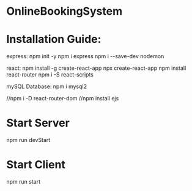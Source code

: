 # OnlineBookingSystem

# Installation Guide:
express:
npm init -y
npm i express
npm i --save-dev nodemon

react:
npm install -g create-react-app
npx create-react-app
npm install react-router
npm i -S react-scripts

mySQL Database:
npm i mysql2

//npm i -D react-router-dom
//npm install ejs

# Start Server
npm run devStart

# Start Client
npm run start